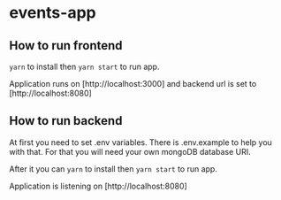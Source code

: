 # events-app

## How to run frontend

`yarn` to install then `yarn start` to run app.

Application runs on [http://localhost:3000] and backend url is set to [http://localhost:8080]

## How to run backend

At first you need to set .env variables. There is .env.example to help you with that. For that you will need your own mongoDB database URI.

After it you can `yarn` to install then `yarn start` to run app.

Application is listening on [http://localhost:8080]
